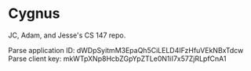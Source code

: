 Cygnus
======

JC, Adam, and Jesse's CS 147 repo.

Parse application ID: dWDpSyitmM3EpaQh5CiLELD4IFzHfuVEkNBxTdcw
Parse client key: mkWTpXNp8HcbZGpYpZTLe0N1iI7x57ZjRLpfCnA1

